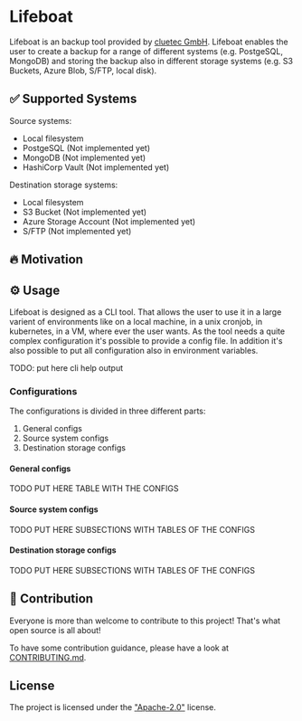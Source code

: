 # Lifeboat

Lifeboat is an backup tool provided by [cluetec GmbH](https://cluetec.de).
Lifeboat enables the user to create a backup for a range of different systems (e.g. PostgeSQL, MongoDB) and storing the backup also in different storage systems (e.g. S3 Buckets, Azure Blob, S/FTP, local disk).

## ✅ Supported Systems

Source systems:

- Local filesystem
- PostgeSQL (Not implemented yet)
- MongoDB (Not implemented yet)
- HashiCorp Vault (Not implemented yet)

Destination storage systems:

- Local filesystem
- S3 Bucket (Not implemented yet)
- Azure Storage Account (Not implemented yet)
- S/FTP (Not implemented yet)

## 🔥 Motivation

## ⚙️ Usage

Lifeboat is designed as a CLI tool. That allows the user to use it in a large varient of environments like on a local machine, in a unix cronjob, in kubernetes, in a VM, where ever the user wants.
As the tool needs a quite complex configuration it's possible to provide a config file. In addition it's also possible to put all configuration also in environment variables.

TODO: put here cli help output

### Configurations

The configurations is divided in three different parts:
1. General configs
2. Source system configs
3. Destination storage configs

#### General configs

TODO PUT HERE TABLE WITH THE CONFIGS

#### Source system configs

TODO PUT HERE SUBSECTIONS WITH TABLES OF THE CONFIGS

#### Destination storage configs

TODO PUT HERE SUBSECTIONS WITH TABLES OF THE CONFIGS

## 🤝 Contribution

Everyone is more than welcome to contribute to this project! That's what open source is all about!

To have some contribution guidance, please have a look at [CONTRIBUTING.md](CONTRIBUTING.md).

## License

The project is licensed under the ["Apache-2.0"](./LICENSE) license.
